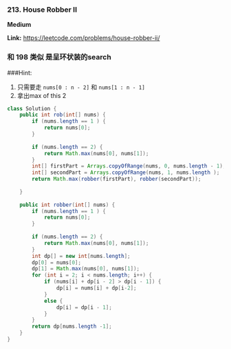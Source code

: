 ### 213. House Robber II


**Medium**

**Link:** https://leetcode.com/problems/house-robber-ii/


### 和 198 类似 是呈环状装的search 


###Hint:
1. 只需要走 `nums[0 : n - 2]` 和 `nums[1 : n - 1]`
2. 拿出max of this 2
   

```java
class Solution {
    public int rob(int[] nums) {
        if (nums.length == 1 ) {
            return nums[0];
        }
        
        if (nums.length == 2) {
            return Math.max(nums[0], nums[1]);
        }
        int[] firstPart = Arrays.copyOfRange(nums, 0, nums.length - 1);
        int[] secondPart = Arrays.copyOfRange(nums, 1, nums.length );
        return Math.max(robber(firstPart), robber(secondPart));
        
    }
    
    public int robber(int[] nums) {
        if (nums.length == 1 ) {
            return nums[0];
        }
        
        if (nums.length == 2) {
            return Math.max(nums[0], nums[1]);
        }
        int dp[] = new int[nums.length];
        dp[0] = nums[0]; 
        dp[1] = Math.max(nums[0], nums[1]);
        for (int i = 2; i < nums.length; i++) {
            if (nums[i] + dp[i - 2] > dp[i - 1]) {
                dp[i] = nums[i] + dp[i-2]; 
            }
            else {
                dp[i] = dp[i - 1];
            }
        }
        return dp[nums.length -1];
    }
}


```